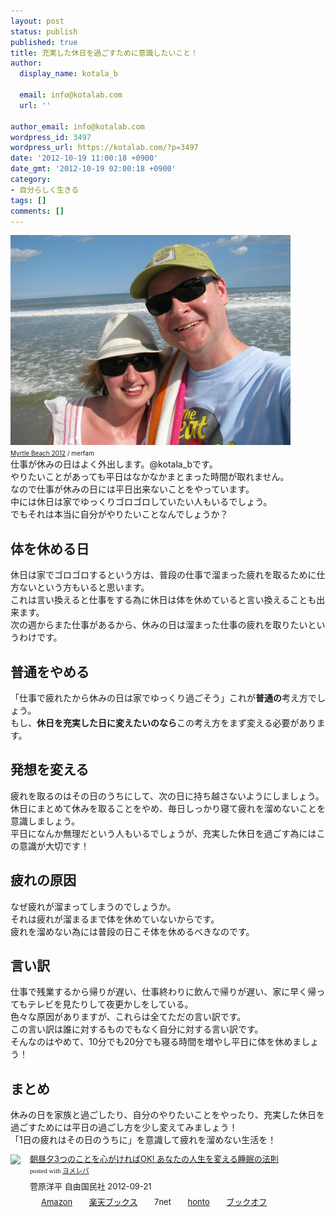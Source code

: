 ```yaml
---
layout: post
status: publish
published: true
title: 充実した休日を過ごすために意識したいこと！
author:
  display_name: kotala_b

  email: info@kotalab.com
  url: ''

author_email: info@kotalab.com
wordpress_id: 3497
wordpress_url: https://kotalab.com/?p=3497
date: '2012-10-19 11:00:18 +0900'
date_gmt: '2012-10-19 02:00:18 +0900'
category:
- 自分らしく生きる
tags: []
comments: []
---
```

<p><a href="/wp-content/uploads/holiday_121019.jpg" target="_blank"><img src="/wp-content/uploads/holiday_121019.jpg" alt="" title="holiday_121019" width="448" height="336" class="alignnone size-full wp-image-3501" /></a><br />
<span style="font-size:10px;"><a href="https://www.flickr.com/photos/merfam/7317894094/" target="_blank">Myrtle Beach 2012</a> / merfam</span><br />
仕事が休みの日はよく外出します。@kotala_bです。<br />
やりたいことがあっても平日はなかなかまとまった時間が取れません。<br />
なので仕事が休みの日には平日出来ないことをやっています。<br />
中には休日は家でゆっくりゴロゴロしていたい人もいるでしょう。<br />
でもそれは本当に自分がやりたいことなんでしょうか？<br />
</p>
<!--more-->
<h2>体を休める日</h2>
<p>休日は家でゴロゴロするという方は、普段の仕事で溜まった疲れを取るために仕方ないという方もいると思います。<br />
これは言い換えると仕事をする為に休日は体を休めていると言い換えることも出来ます。<br />
次の週からまた仕事があるから、休みの日は溜まった仕事の疲れを取りたいというわけです。</p>
<h2>普通をやめる</h2>
<p>「仕事で疲れたから休みの日は家でゆっくり過ごそう」これが<strong>普通の</strong>考え方でしょう。<br />
もし、<strong>休日を充実した日に変えたいのなら</strong>この考え方をまず変える必要があります。</p>
<h2>発想を変える</h2>
<p>疲れを取るのはその日のうちにして、次の日に持ち越さないようにしましょう。<br />
休日にまとめて休みを取ることをやめ、毎日しっかり寝て疲れを溜めないことを意識しましょう。<br />
平日になんか無理だという人もいるでしょうが、充実した休日を過ごす為にはこの意識が大切です！</p>
<h2>疲れの原因</h2>
<p>なぜ疲れが溜まってしまうのでしょうか。<br />
それは疲れが溜まるまで体を休めていないからです。<br />
疲れを溜めない為には普段の日こそ体を休めるべきなのです。</p>
<h2>言い訳</h2>
<p>仕事で残業するから帰りが遅い、仕事終わりに飲んで帰りが遅い、家に早く帰ってもテレビを見たりして夜更かしをしている。<br />
色々な原因がありますが、これらは全てただの言い訳です。<br />
この言い訳は誰に対するものでもなく自分に対する言い訳です。<br />
そんなのはやめて、10分でも20分でも寝る時間を増やし平日に体を休めましょう！</p>
<h2>まとめ</h2>
<p>休みの日を家族と過ごしたり、自分のやりたいことをやったり、充実した休日を過ごすためには平日の過ごし方を少し変えてみましょう！<br />
「1日の疲れはその日のうちに」を意識して疲れを溜めない生活を！</p>
<div class="booklink-box" style="text-align:left;padding-bottom:20px;font-size:small;/zoom: 1;overflow: hidden;">
<div class="booklink-image" style="float:left;margin:0 15px 10px 0;"><a href="https://www.amazon.co.jp/exec/obidos/asin/4426115272/same-22/" name="booklink" rel="nofollow" target="_blank"><img src="https://images-fe.ssl-images-amazon.com/images/I/51feGHHQbyL._SL160_.jpg" style="border: none;" /></a></div>
<div class="booklink-info" style="line-height:120%;/zoom: 1;overflow: hidden;">
<div class="booklink-name" style="margin-bottom:10px;line-height:120%"><a href="https://www.amazon.co.jp/exec/obidos/asin/4426115272/same-22/" rel="nofollow" name="booklink" target="_blank">朝昼夕3つのことを心がければOK!  あなたの人生を変える睡眠の法則</a>
<div class="booklink-powered-date" style="font-size:8pt;margin-top:5px;font-family:verdana;line-height:120%">posted with <a href="https://yomereba.com" target="_blank">ヨメレバ</a></div>
</div>
<div class="booklink-detail" style="margin-bottom:5px;">菅原洋平 自由国民社 2012-09-21    </div>
<div class="booklink-link2" style="margin-top:10px;">
<div class="shoplinkamazon" style="display:inline;margin-right:5px;background: url('https://img.yomereba.com/tam_y.gif') 0 0 no-repeat;padding: 2px 0 2px 18px;white-space: nowrap;"><a href="https://www.amazon.co.jp/exec/obidos/asin/4426115272/same-22/" rel="nofollow" target="_blank" title="アマゾン" >Amazon</a></div>
<div class="shoplinkrakuten" style="display:inline;margin-right:5px;background: url('https://img.yomereba.com/tam_y.gif') 0 -50px no-repeat;padding: 2px 0 2px 18px;white-space: nowrap;"><a href="https://hb.afl.rakuten.co.jp/hgc/0fa7afc8.bbfc196a.0fa7afc9.d56c38f1/?pc=http%3A%2F%2Fbooks.rakuten.co.jp%2Frb%2F11917703%2F%3Fscid%3Daf_ich_link_urltxt%26m%3Dhttp%3A%2F%2Fm.rakuten.co.jp%2Fev%2Fbook%2F" rel="nofollow" target="_blank" title="楽天ブックス" >楽天ブックス</a></div>
<div class="shoplinkseven" style="display:inline;margin-right:5px;background: url('https://img.yomereba.com/tam_y.gif') 0 -100px no-repeat;padding: 2px 0 2px 18px;white-space: nowrap;"><span class="removed_link" title="click.linksynergy.com/fs-bin/click?id=d2yYUp776R4&amp;subid=&amp;offerid=197738.1&amp;type=10&amp;tmpid=1787&amp;RD_PARM1=http%253A%252F%252Fwww.7netshopping.jp%252Fbooks%252Fsearch_result%252F%253Fctgy%253Dbooks%2526code%253D4426115272">7net</span></div>
<div class="shoplinkbk1" style="display:inline;margin-right:5px;background: url('https://img.yomereba.com/tam_y.gif') 0 -150px no-repeat;padding: 2px 0 2px 18px;white-space: nowrap;"><a href="https://ck.jp.ap.valuecommerce.com/servlet/referral?sid=2967684&pid=881104827&vc_url=http%3A%2F%2Fhonto.jp%2Fnetstore%2Fsearch_021_104426115272.html%3Fsrchf%3D1%26srchGnrNm%3D1" target="_blank" title="bk1" >honto</a></div>
<div class="shoplinkbookoff" style="display:inline;margin-right:5px;background: url('https://img.yomereba.com/tam_y.gif') 0 -200px no-repeat;padding: 2px 0 2px 18px;white-space: nowrap;"><a href="https://click.linksynergy.com/fs-bin/click?id=d2yYUp776R4&subid=&offerid=169505.1&type=10&tmpid=3677&RD_PARM1=http%253A%252F%252Fwww.bookoffonline.co.jp%252Fdisplay%252FL001%252Cbg%253D12%252Cq%253D9784426115272" rel="nofollow" target="_blank" title="ブックオフオンライン" >ブックオフ</a></div>
</div>
</div>
<div class="booklink-footer" style="clear: left"></div>
</div>

